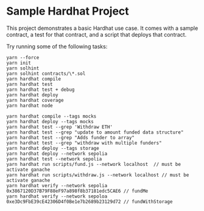 # Sample Hardhat Project

This project demonstrates a basic Hardhat use case. It comes with a sample contract, a test for that contract, and a script that deploys that contract.

Try running some of the following tasks:

```shell
yarn --force
yarn init
yarn solhint
yarn solhint contracts/\*.sol
yarn hardhat compile
yarn hardhat test 
yarn hardhat test + debug
yarn hardhat deploy
yarn hardhat coverage
yarn hardhat node

yarn hardhat compile --tags mocks
yarn hardhat deploy --tags mocks
yarn hardhat test --grep 'Withdraw ETH'
yarn hardhat test --grep "update to amount funded data structure"
yarn hardhat test --grep "Adds funder to array"
yarn hardhat test --grep "withdraw with multiple funders"
yarn hardhat deploy --tags storage
yarn hardhat deploy --network sepolia
yarn hardhat test --network sepolia
yarn hardhat run scripts/fund.js --network localhost  // must be activate ganache
yarn hardhat run scripts/withdraw.js --network localhost // must be activate ganache
yarn hardhat verify --network sepolia 0x3867120D37B79F88eF97a898f8b37181edc5CAE6 // fundMe
yarn hardhat verify --network sepoloa 0xe3Dc9FbE39cE42306D4f0Be1e7b2689b23129d72 // fundWithStorage
```


